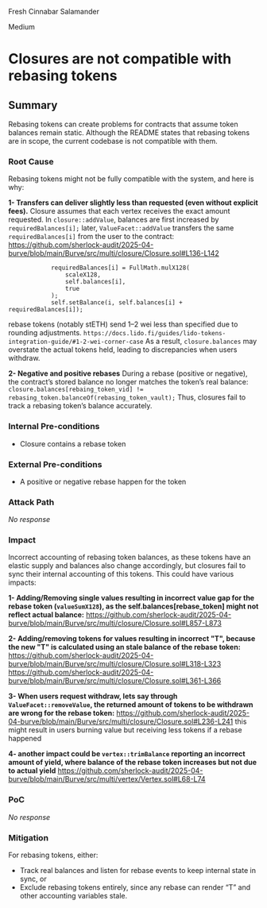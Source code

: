 Fresh Cinnabar Salamander

Medium

# Closures are not compatible with rebasing tokens

## Summary
Rebasing tokens can create problems for contracts that assume token balances remain static. Although the README states that rebasing tokens are in scope, the current codebase is not compatible with them.

### Root Cause

Rebasing tokens might not be fully compatible with the system, and here is why:

**1- Transfers can deliver slightly less than requested (even without explicit fees).**
Closure assumes that each vertex receives the exact amount requested. In `closure::addValue`, balances are first increased by `requiredBalances[i];` later, `ValueFacet::addValue` transfers the same `requiredBalances[i]` from the user to the contract:
https://github.com/sherlock-audit/2025-04-burve/blob/main/Burve/src/multi/closure/Closure.sol#L136-L142
```solidity
            requiredBalances[i] = FullMath.mulX128(
                scaleX128,
                self.balances[i],
                true
            );
            self.setBalance(i, self.balances[i] + requiredBalances[i]);
```
rebase tokens (notably stETH) send 1–2 wei less than specified due to rounding adjustments.
`https://docs.lido.fi/guides/lido-tokens-integration-guide/#1-2-wei-corner-case`
As a result, `closure.balances` may overstate the actual tokens held, leading to discrepancies when users withdraw.

**2- Negative and positive rebases**
During a rebase (positive or negative), the contract’s stored balance no longer matches the token’s real balance:
`closure.balances[rebaing_token_vid] != rebasing_token.balanceOf(rebasing_token_vault);`
Thus, closures fail to track a rebasing token’s balance accurately.

### Internal Pre-conditions

- Closure contains a rebase token

### External Pre-conditions

- A positive or negative rebase happen for the token

### Attack Path

_No response_

### Impact

Incorrect accounting of rebasing token balances, as these tokens have an elastic supply and balances also change accordingly, but closures fail to sync their internal accounting of this tokens.
This could have various impacts:

**1- Adding/Removing single values resulting in incorrect value gap for the rebase token (`valueSumX128`), as the self.balances[rebase_token] might not reflect actual balance:**
https://github.com/sherlock-audit/2025-04-burve/blob/main/Burve/src/multi/closure/Closure.sol#L857-L873

**2- Adding/removing tokens for values resulting in incorrect "T", because the new "T" is calculated using an stale balance of the rebase token:**
https://github.com/sherlock-audit/2025-04-burve/blob/main/Burve/src/multi/closure/Closure.sol#L318-L323
https://github.com/sherlock-audit/2025-04-burve/blob/main/Burve/src/multi/closure/Closure.sol#L361-L366

**3- When users request withdraw, lets say through `ValueFacet::removeValue`, the returned amount of tokens to be withdrawn are wrong for the rebase token:**
https://github.com/sherlock-audit/2025-04-burve/blob/main/Burve/src/multi/closure/Closure.sol#L236-L241
this might result in users burning value but receiving less tokens if a rebase happened

**4- another impact could be `vertex::trimBalance` reporting an incorrect amount of yield, where balance of the rebase token increases but not due to actual yield**
https://github.com/sherlock-audit/2025-04-burve/blob/main/Burve/src/multi/vertex/Vertex.sol#L68-L74

### PoC

_No response_

### Mitigation

For rebasing tokens, either:
- Track real balances and listen for rebase events to keep internal state in sync, or
- Exclude rebasing tokens entirely, since any rebase can render “T” and other accounting variables stale.